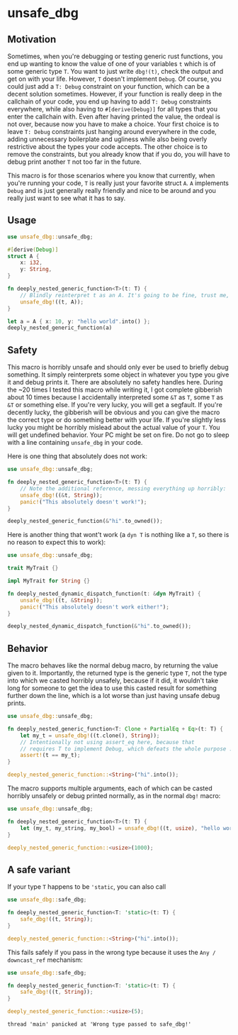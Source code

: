 # unsafe_dbg

## Motivation
Sometimes, when you're debugging or testing generic rust functions, you end up wanting to know the value of one of your variables `t` which is of some generic type `T`. You want to just write `dbg!(t)`, check the output and get on with your life. However, `T` doesn't implement `Debug`. Of course, you could just add a `T: Debug` constraint on your function, which can be a decent solution sometimes. However, if your function is really deep in the callchain of your code, you end up having to add `T: Debug` constraints everywhere, while also having to `#[derive(Debug)]` for all types that you enter the callchain with. Even after having printed the value, the ordeal is not over, because now you have to make a choice. Your first choice is to leave `T: Debug` constraints just hanging around everywhere in the code, adding unnecessary boilerplate and ugliness while also being overly restrictive about the types your code accepts. The other choice is to remove the constraints, but you already know that if you do, you will have to debug print another `T` not too far in the future.

This macro is for those scenarios where you know that currently, when you're running your code, `T` is really just your favorite struct `A`. `A` implements `Debug` and is just generally really friendly and nice to be around and you really just want to see what it has to say.

## Usage 
```rust
use unsafe_dbg::unsafe_dbg;

#[derive(Debug)]
struct A {
    x: i32,
    y: String,
}

fn deeply_nested_generic_function<T>(t: T) {
    // Blindly reinterpret t as an A. It's going to be fine, trust me, rustc.
    unsafe_dbg!((t, A));
}

let a = A { x: 10, y: "hello world".into() };
deeply_nested_generic_function(a)
```

## Safety
This macro is horribly unsafe and should only ever be used to briefly debug something. It simply reinterprets some object in whatever you type you give it and debug prints it. There are absolutely no safety handles here. During the ~20 times I tested this macro while writing it, I got complete gibberish about 10 times because I accidentally interpreted some `&T` as `T`, some `T` as `&T` or something else. If you're very lucky, you will get a segfault. If you're decently lucky, the gibberish will be obvious and you can give the macro the correct type or do something better with your life. If you're slightly less lucky you might be horribly mislead about the actual value of your `T`. You will get undefined behavior. Your PC might be set on fire. Do not go to sleep with a line containing `unsafe_dbg` in your code.

Here is one thing that absolutely does not work:
```rust should_panic
use unsafe_dbg::unsafe_dbg;

fn deeply_nested_generic_function<T>(t: T) {
    // Note the additional reference, messing everything up horribly:
    unsafe_dbg!((&t, String));
    panic!("This absolutely doesn't work!");
}

deeply_nested_generic_function(&"hi".to_owned());
```

Here is another thing that wont't work (a `dyn T` is nothing like a `T`, so there is no reason to expect this to work):

```rust should_panic
use unsafe_dbg::unsafe_dbg;

trait MyTrait {}

impl MyTrait for String {}

fn deeply_nested_dynamic_dispatch_function(t: &dyn MyTrait) {
    unsafe_dbg!((t, &String));
    panic!("This absolutely doesn't work either!");
}

deeply_nested_dynamic_dispatch_function(&"hi".to_owned());
```

## Behavior
The macro behaves like the normal debug macro, by returning the value
given to it. Importantly, the returned type is the generic type `T`,
not the type into which we casted horribly unsafely, because if it
did, it wouldn't take long for someone to get the idea to use this
casted result for something further down the line, which is a lot
worse than just having unsafe debug prints.

```rust
use unsafe_dbg::unsafe_dbg;

fn deeply_nested_generic_function<T: Clone + PartialEq + Eq>(t: T) {
    let my_t = unsafe_dbg!((t.clone(), String));
    // Intentionally not using assert_eq here, because that
    // requires T to implement Debug, which defeats the whole purpose :)
    assert!(t == my_t);
}

deeply_nested_generic_function::<String>("hi".into());
```

The macro supports multiple arguments, each of which can be casted horribly unsafely or debug printed normally, as in the normal `dbg!` macro:


```rust
use unsafe_dbg::unsafe_dbg;

fn deeply_nested_generic_function<T>(t: T) {
    let (my_t, my_string, my_bool) = unsafe_dbg!((t, usize), "hello world", true);
}

deeply_nested_generic_function::<usize>(1000);
```

## A safe variant
If your type `T` happens to be `'static`, you can also call
```rust
use unsafe_dbg::safe_dbg;

fn deeply_nested_generic_function<T: 'static>(t: T) {
    safe_dbg!((t, String));
}

deeply_nested_generic_function::<String>("hi".into());
```

This fails safely if you pass in the wrong type because it uses the `Any / downcast_ref` mechanism:
```rust should_panic
use unsafe_dbg::safe_dbg;

fn deeply_nested_generic_function<T: 'static>(t: T) {
    safe_dbg!((t, String));
}

deeply_nested_generic_function::<usize>(5);
```

```text
thread 'main' panicked at 'Wrong type passed to safe_dbg!'
```
